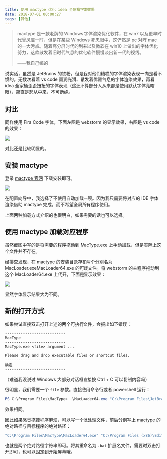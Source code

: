 ```yaml
---
title: 使用 mactype 优化 idea 全家桶字体效果
date: 2018-07-01 00:00:27
tags: [其他]
---
```


> mactype 是一款老牌的 Windows 字体渲染优化软件，在 win7 以及更早时代曾风靡一时，但是在某些 Windows 死忠眼中，这俨然是 pc 对阵 mac 的一大污点。随着高分屏时代的到来以及微软在 win10 上做出的字体优化努力，这款散发着旧时代气息的优化软件慢慢淡出新一代的视线。
>
> ——我自己编的

说实话，虽然是 JetBrains 的铁粉，但是我对他们糟糕的字体渲染表现一向是看不惯的。无数次看着 vs code 圆润光滑、散发着优雅气息的字体渲染效果，再看 idea 全家桶歪歪扭扭的字体表现（这还不算部分人从来都是使用默认字体亮瞎眼），简直是悲从中来，不可断绝。

<!--more-->

## 对比

同样使用 Fira Code 字体，下面左图是 webstorm 的显示效果，右图是 vs code 的效果：

![](http://qiniu1.letow.top/Untitled%201-2018-6-30-22-37.jpg)

对比还是比较明显的。

## 安装 mactype

登录 [mactype 官网](http://www.mactype.net/) 下载安装即可。

![](http://qiniu1.letow.top/snipaste%202018.06.30-23.39.jpg)

在配置向导中，我选择了不使用自动加载一项。因为我只需要将对应的 IDE 字体渲染借助 mactype 完成，而不希望全局所有程序使用。

上面两种加载方式介绍的也很明白，如果需要的话也可以选择。

## 使用 mactype 加载对应程序

虽然截图中写的是将需要的程序拖动到 MacType.exe 上手动加载，但是实际上这个文件并不存在。

经排查发现，在 mactype 的安装目录存在两个分别名为 MacLoader.exeMacLoader64.exe 的可疑文件。将 webstorm 的主程序拖动到这个 MacLoader64.exe 上代开，下面是显示效果：

![](http://qiniu1.letow.top/snipaste%202018.06.30-23.46.jpg)

显然字体显示结果大为不同。

## 新的打开方式

如果尝试直接双击打开上述的两个可执行文件，会报出如下错误：

```
---------------------------
MacType
---------------------------
MacType.exe <file> argument ...

Please drag and drop executable files or shortcut files.
---------------------------
确定   
---------------------------
```

（难道我没说过 Windows 大部分对话框直接按 Ctrl + C 可以复制内容吗）

很明显，我们需要一个 `file` 参数。直接使用命令行或者 powershell 运行：

```powershell
PS C:\Program Files\MacType> .\MacLoader64.exe "C:\Program Files\JetBrains\WebStorm 2018.1.5\bin\webstorm64.exe"
```

效果相同。

因此如果感觉拖拽程序麻烦，可以写一个批处理文件，前后分别写上 mactype 的绝对路径与目标程序的绝对路径：

```powershell
"C:\Program Files\MacType\MacLoader64.exe" "C:\Program Files (x86)\EditPlus 3\editplus.exe"
```

也就是两个绝对路径字符串即可。将其重命名为 `.bat` 扩展名文件，需要时双击打开即可，也可以固定到开始屏幕哦。
